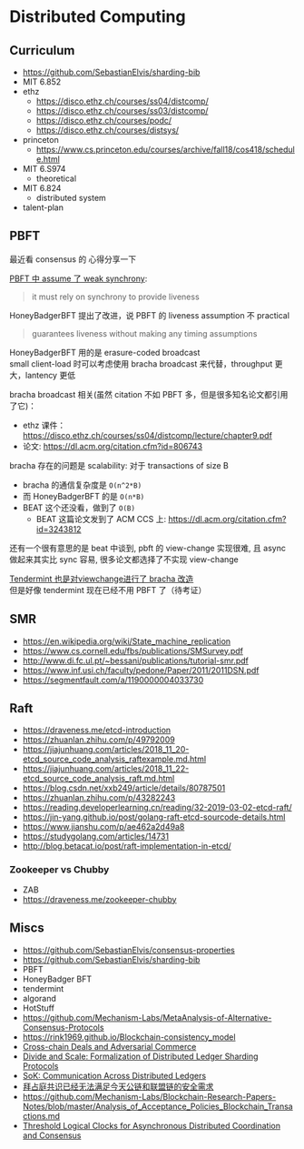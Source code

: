 # Distributed Computing

## Curriculum

+ https://github.com/SebastianElvis/sharding-bib
+ MIT 6.852
+ ethz
    * https://disco.ethz.ch/courses/ss04/distcomp/
    * https://disco.ethz.ch/courses/ss03/distcomp/
    * https://disco.ethz.ch/courses/podc/
    * https://disco.ethz.ch/courses/distsys/
+ princeton
    * https://www.cs.princeton.edu/courses/archive/fall18/cos418/schedule.html
+ MIT 6.S974
    * theoretical
+ MIT 6.824
    * distributed system
+ talent-plan

## PBFT

最近看 consensus 的 心得分享一下

[PBFT 中 assume 了 weak synchrony](https://www.usenix.org/legacy/events/osdi99/full_papers/castro/castro_html/node3.html#SECTION00030000000000000000):
>it must rely on synchrony to provide liveness

HoneyBadgerBFT 提出了改进，说 PBFT 的 liveness assumption 不 practical
>guarantees liveness without making any timing assumptions

HoneyBadgerBFT 用的是 erasure-coded broadcast<br>
small client-load 时可以考虑使用 bracha broadcast 来代替，throughput 更大，lantency 更低

bracha broadcast 相关(虽然 citation 不如 PBFT 多，但是很多知名论文都引用了它)：

+ ethz 课件：https://disco.ethz.ch/courses/ss04/distcomp/lecture/chapter9.pdf
+ 论文: https://dl.acm.org/citation.cfm?id=806743


bracha 存在的问题是 scalability: 对于 transactions of size B

+ bracha 的通信复杂度是 `O(n^2*B)`
+ 而 HoneyBadgerBFT 的是 `O(n*B)`
+ BEAT 这个还没看，做到了 `O(B)`
    * BEAT 这篇论文发到了 ACM CCS 上: https://dl.acm.org/citation.cfm?id=3243812

还有一个很有意思的是 beat 中谈到, pbft 的 view-change 实现很难, 且 async 做起来其实比 sync 容易, 很多论文都选择了不实现 view-change

[Tendermint 也是对viewchange进行了 bracha 改造](http://drops.dagstuhl.de/opus/volltexte/2017/8016/pdf/LIPIcs-DISC-2017-1.pdf)<br>
但是好像 tendermint 现在已经不用 PBFT 了（待考证）

## SMR
+ https://en.wikipedia.org/wiki/State_machine_replication
+ https://www.cs.cornell.edu/fbs/publications/SMSurvey.pdf
+ http://www.di.fc.ul.pt/~bessani/publications/tutorial-smr.pdf
+ https://www.inf.usi.ch/faculty/pedone/Paper/2011/2011DSN.pdf
+ https://segmentfault.com/a/1190000004033730


## Raft

+ https://draveness.me/etcd-introduction
+ https://zhuanlan.zhihu.com/p/49792009
+ https://jiajunhuang.com/articles/2018_11_20-etcd_source_code_analysis_raftexample.md.html
+ https://jiajunhuang.com/articles/2018_11_22-etcd_source_code_analysis_raft.md.html
+ https://blog.csdn.net/xxb249/article/details/80787501
+ https://zhuanlan.zhihu.com/p/43282243
+ https://reading.developerlearning.cn/reading/32-2019-03-02-etcd-raft/
+ https://jin-yang.github.io/post/golang-raft-etcd-sourcode-details.html
+ https://www.jianshu.com/p/ae462a2d49a8
+ https://studygolang.com/articles/14731
+ http://blog.betacat.io/post/raft-implementation-in-etcd/


### Zookeeper vs Chubby

+ ZAB
+ https://draveness.me/zookeeper-chubby

## Miscs
+ https://github.com/SebastianElvis/consensus-properties
+ https://github.com/SebastianElvis/sharding-bib
+ PBFT
+ HoneyBadger BFT
+ tendermint
+ algorand
+ HotStuff
+ https://github.com/Mechanism-Labs/MetaAnalysis-of-Alternative-Consensus-Protocols
+ https://rink1969.github.io/Blockchain-consistency_model
+ [Cross-chain Deals and Adversarial Commerce](https://arxiv.org/abs/1905.09743)
+ [Divide and Scale: Formalization of Distributed Ledger Sharding Protocols](https://arxiv.org/abs/1910.10434)
+ [SoK: Communication Across Distributed Ledgers](https://eprint.iacr.org/2019/1128)
+ [拜占庭共识已经无法满足今天公链和联盟链的安全需求](https://mp.weixin.qq.com/s/87ZAz_jVL0ja7OCMIEd4Uw)
+ https://github.com/Mechanism-Labs/Blockchain-Research-Papers-Notes/blob/master/Analysis_of_Acceptance_Policies_Blockchain_Transactions.md
+ [Threshold Logical Clocks for Asynchronous Distributed Coordination and Consensus](https://arxiv.org/abs/1907.07010)